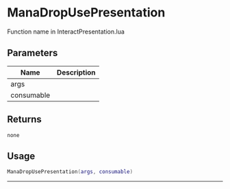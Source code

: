 # ManaDropUsePresentation

Function name in InteractPresentation.lua

## Parameters

| Name       | Description |
| ---------- | ----------- |
| args       |             |
| consumable |             |

## Returns

`none`

## Usage

```lua
ManaDropUsePresentation(args, consumable)
```

---
